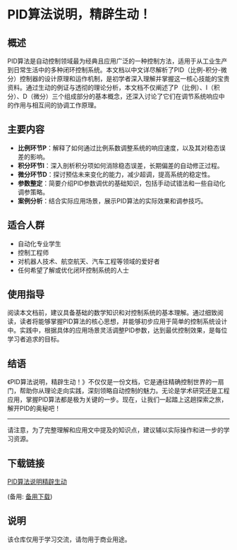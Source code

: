 # PID算法说明，精辟生动！

## 概述

PID算法是自动控制领域最为经典且应用广泛的一种控制方法，适用于从工业生产到日常生活中的多种闭环控制系统。本文档以中文详尽解析了PID（比例-积分-微分）控制器的设计原理和运作机制，是初学者深入理解并掌握这一核心技能的宝贵资料。通过生动的例证与透彻的理论分析，本文档不仅阐述了P（比例）、I（积分）、D（微分）三个组成部分的基本概念，还深入讨论了它们在调节系统响应中的作用与相互间的协调工作原理。

## 主要内容

- **比例环节P**：解释了如何通过比例系数调整系统的响应速度，以及其对稳态误差的影响。
- **积分环节I**：深入剖析积分项如何消除稳态误差，长期偏差的自动修正过程。
- **微分环节D**：探讨预估未来变化的能力，减少超调，提高系统的稳定性。
- **参数整定**：简要介绍PID参数调优的基础知识，包括手动试错法和一些自动化调参策略。
- **案例分析**：结合实际应用场景，展示PID算法的实际效果和调参技巧。

## 适合人群

- 自动化专业学生
- 控制工程师
- 对机器人技术、航空航天、汽车工程等领域的爱好者
- 任何希望了解或优化闭环控制系统的人士

## 使用指导

阅读本文档前，建议具备基础的数学知识和对控制系统的基本理解。通过细致阅读，读者将能够掌握PID算法的核心思想，并能够初步应用于简单的控制系统设计中。实践中，根据具体的应用场景灵活调整PID参数，达到最优控制效果，是每位学习者追求的目标。

## 结语

《PID算法说明，精辟生动！》不仅仅是一份文档，它是通往精确控制世界的一扇门，帮助你从理论走向实践，深刻领略自动控制的魅力。无论是学术研究还是工程应用，掌握PID算法都是极为关键的一步。现在，让我们一起踏上这趟探索之旅，解开PID的奥秘吧！

---

请注意，为了完整理解和应用文中提及的知识点，建议辅以实际操作和进一步的学习资源。

## 下载链接
[PID算法说明精辟生动](https://pan.quark.cn/s/c4e868b907ad) 

(备用: [备用下载](https://pan.baidu.com/s/1lGIxuFAdeXSpfBUraJqf-A?pwd=1234))

## 说明

该仓库仅用于学习交流，请勿用于商业用途。
